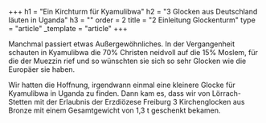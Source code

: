 +++
h1 = "Ein Kirchturm für Kyamulibwa"
h2 = "3 Glocken aus Deutschland läuten in Uganda"
h3 = ""
order = 2
title = "2 Einleitung Glockenturm"
type = "article"
_template = "article"
+++

Manchmal passiert etwas Außergewöhnliches. In der Vergangenheit schauten in Kyamulibwa die 70% Christen neidvoll auf die 15% Moslem, für die der Muezzin rief und so wünschten sie sich so sehr Glocken wie die Europäer sie haben.

Wir hatten die Hoffnung, irgendwann einmal eine kleinere Glocke für Kyamulibwa in Uganda zu finden. Dann kam es, dass wir von Lörrach-Stetten mit der Erlaubnis der Erzdiözese Freiburg 3 Kirchenglocken aus Bronze mit einem Gesamtgewicht von 1,3 t geschenkt bekamen.
